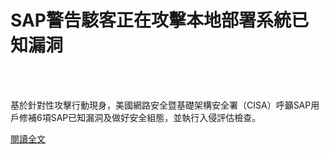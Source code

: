 # SAP警告駭客正在攻擊本地部署系統已知漏洞

<!--more-->
<!--134-->
<br><br/>

基於針對性攻擊行動現身，美國網路安全暨基礎架構安全署（CISA）呼籲SAP用戶修補6項SAP已知漏洞及做好安全組態，並執行入侵評估檢查。

[閱讀全文](https://www.ithome.com.tw/news/143685)



